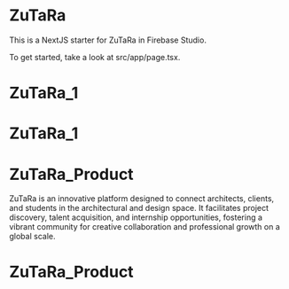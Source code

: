 
# ZuTaRa

This is a NextJS starter for ZuTaRa in Firebase Studio.

To get started, take a look at src/app/page.tsx.
# ZuTaRa_1
# ZuTaRa_1
# ZuTaRa_Product

ZuTaRa is an innovative platform designed to connect architects, clients, and students in the architectural and design space. It facilitates project discovery, talent acquisition, and internship opportunities, fostering a vibrant community for creative collaboration and professional growth on a global scale.
# ZuTaRa_Product
